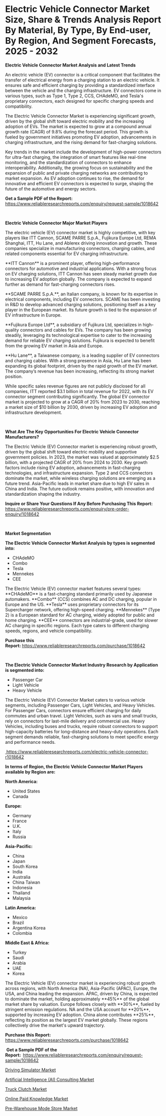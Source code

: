 <p><h1>Electric Vehicle Connector Market Size, Share & Trends Analysis Report By Material, By Type, By End-user, By Region, And Segment Forecasts, 2025 - 2032</h1></p><p><strong>Electric Vehicle Connector Market Analysis and Latest Trends</strong></p>
<p><p>An electric vehicle (EV) connector is a critical component that facilitates the transfer of electrical energy from a charging station to an electric vehicle. It ensures safe and efficient charging by providing a standardized interface between the vehicle and the charging infrastructure. EV connectors come in various types, such as Type 1, Type 2, CCS, CHAdeMO, and Tesla's proprietary connectors, each designed for specific charging speeds and compatibility.</p><p>The Electric Vehicle Connector Market is experiencing significant growth, driven by the global shift toward electric mobility and the increasing adoption of EVs. The market is expected to grow at a compound annual growth rate (CAGR) of 9.8% during the forecast period. This growth is fueled by government initiatives promoting EV adoption, advancements in charging infrastructure, and the rising demand for fast-charging solutions.</p><p>Key trends in the market include the development of high-power connectors for ultra-fast charging, the integration of smart features like real-time monitoring, and the standardization of connectors to enhance interoperability. Additionally, the growing focus on sustainability and the expansion of public and private charging networks are contributing to market expansion. As EV adoption continues to rise, the demand for innovative and efficient EV connectors is expected to surge, shaping the future of the automotive and energy sectors.</p></p>
<p><strong>Get a Sample PDF of the Report:&nbsp;</strong> <a href="https://www.reliableresearchreports.com/enquiry/request-sample/1018642?utm_campaign=24&utm_medium=2&utm_source=Github&utm_content=ia&utm_term=21012025&utm_id=electric-vehicle-connector">https://www.reliableresearchreports.com/enquiry/request-sample/1018642</a></p>
<p>&nbsp;</p>
<p><strong>Electric Vehicle Connector Major Market Players</strong></p>
<p><p>The electric vehicle (EV) connector market is highly competitive, with key players like ITT Cannon, SCAME PARRE S.p.A., Fujikura Europe Ltd, REMA Shanghai, ITT, Hu Lane, and Ablerex driving innovation and growth. These companies specialize in manufacturing connectors, charging cables, and related components essential for EV charging infrastructure.</p><p>**ITT Cannon** is a prominent player, offering high-performance connectors for automotive and industrial applications. With a strong focus on EV charging solutions, ITT Cannon has seen steady market growth due to increasing EV adoption globally. The company is expected to expand further as demand for fast-charging connectors rises.</p><p>**SCAME PARRE S.p.A.**, an Italian company, is known for its expertise in electrical components, including EV connectors. SCAME has been investing in R&D to develop advanced charging solutions, positioning itself as a key player in the European market. Its future growth is tied to the expansion of EV infrastructure in Europe.</p><p>**Fujikura Europe Ltd**, a subsidiary of Fujikura Ltd, specializes in high-quality connectors and cables for EVs. The company has been growing steadily, leveraging its technological expertise to cater to the increasing demand for reliable EV charging solutions. Fujikura is expected to benefit from the growing EV market in Asia and Europe.</p><p>**Hu Lane**, a Taiwanese company, is a leading supplier of EV connectors and charging cables. With a strong presence in Asia, Hu Lane has been expanding its global footprint, driven by the rapid growth of the EV market. The company’s revenue has been increasing, reflecting its strong market position.</p><p>While specific sales revenue figures are not publicly disclosed for all companies, ITT reported $3.1 billion in total revenue for 2022, with its EV connector segment contributing significantly. The global EV connector market is projected to grow at a CAGR of 20% from 2023 to 2030, reaching a market size of $10 billion by 2030, driven by increasing EV adoption and infrastructure development.</p></p>
<p>&nbsp;</p>
<p><strong>What Are The Key Opportunities For Electric Vehicle Connector Manufacturers?</strong></p>
<p><p>The Electric Vehicle (EV) Connector market is experiencing robust growth, driven by the global shift toward electric mobility and supportive government policies. In 2023, the market was valued at approximately $2.5 billion, with a projected CAGR of 20% from 2024 to 2030. Key growth factors include rising EV adoption, advancements in fast-charging technologies, and infrastructure expansion. Type 2 and CCS connectors dominate the market, while wireless charging solutions are emerging as a future trend. Asia-Pacific leads in market share due to high EV sales in China and India. The future outlook remains positive, with innovation and standardization shaping the industry.</p></p>
<p><strong>Inquire or Share Your Questions If Any Before Purchasing This Report:</strong> <a href="https://www.reliableresearchreports.com/enquiry/pre-order-enquiry/1018642?utm_campaign=24&utm_medium=2&utm_source=Github&utm_content=ia&utm_term=21012025&utm_id=electric-vehicle-connector">https://www.reliableresearchreports.com/enquiry/pre-order-enquiry/1018642</a></p>
<p>&nbsp;</p>
<p><strong>Market Segmentation</strong></p>
<p><strong>The Electric Vehicle Connector Market Analysis by types is segmented into:</strong></p>
<p><ul><li>CHAdeMO</li><li>Combo</li><li>Tesla</li><li>Mennekes</li><li>CEE</li></ul></p>
<p><p>The Electric Vehicle (EV) connector market features several types: **CHAdeMO** is a fast-charging standard primarily used by Japanese automakers. **Combo** (CCS) combines AC and DC charging, popular in Europe and the US. **Tesla** uses proprietary connectors for its Supercharger network, offering high-speed charging. **Mennekes** (Type 2) is a European standard for AC charging, widely adopted for public and home charging. **CEE** connectors are industrial-grade, used for slower AC charging in specific regions. Each type caters to different charging speeds, regions, and vehicle compatibility.</p></p>
<p><strong>Purchase this Report:&nbsp;</strong><a href="https://www.reliableresearchreports.com/purchase/1018642?utm_campaign=24&utm_medium=2&utm_source=Github&utm_content=ia&utm_term=21012025&utm_id=electric-vehicle-connector">https://www.reliableresearchreports.com/purchase/1018642</a></p>
<p>&nbsp;</p>
<p><strong>The Electric Vehicle Connector Market Industry Research by Application is segmented into:</strong></p>
<p><ul><li>Passenger Car</li><li>Light Vehicle</li><li>Heavy Vehicle</li></ul></p>
<p><p>The Electric Vehicle (EV) Connector Market caters to various vehicle segments, including Passenger Cars, Light Vehicles, and Heavy Vehicles. For Passenger Cars, connectors ensure efficient charging for daily commutes and urban travel. Light Vehicles, such as vans and small trucks, rely on connectors for last-mile delivery and commercial use. Heavy Vehicles, including buses and trucks, require robust connectors to support high-capacity batteries for long-distance and heavy-duty operations. Each segment demands reliable, fast-charging solutions to meet specific energy and performance needs.</p></p>
<p><a href="https://www.reliableresearchreports.com/electric-vehicle-connector-r1018642?utm_campaign=24&utm_medium=2&utm_source=Github&utm_content=ia&utm_term=21012025&utm_id=electric-vehicle-connector">&nbsp;https://www.reliableresearchreports.com/electric-vehicle-connector-r1018642</a></p>
<p><strong>In terms of Region, the Electric Vehicle Connector Market Players available by Region are:</strong></p>
<p>
    <p> <strong> North America: </strong>
        <ul>
            <li>United States</li>
            <li>Canada</li>
        </ul>
        </p> 
    <p> <strong> Europe: </strong>
        <ul>
            <li>Germany</li>
            <li>France</li>
            <li>U.K.</li>
            <li>Italy</li>
            <li>Russia</li>
        </ul>
        </p> 
    <p> <strong> Asia-Pacific: </strong>
        <ul>
            <li>China</li>
            <li>Japan</li>
            <li>South Korea</li>
            <li>India</li>
            <li>Australia</li>
            <li>China Taiwan</li>
            <li>Indonesia</li>
            <li>Thailand</li>
            <li>Malaysia</li>
        </ul>
        </p> 
    <p> <strong> Latin America: </strong>
        <ul>
            <li>Mexico</li>
            <li>Brazil</li>
            <li>Argentina Korea</li>
            <li>Colombia</li>
        </ul>
        </p> 
    <p> <strong> Middle East & Africa: </strong>
        <ul>
            <li>Turkey</li>
            <li>Saudi</li>
            <li>Arabia</li>
            <li>UAE</li>
            <li>Korea</li>
        </ul>
    </p>
    </p>
<p><p>The Electric Vehicle (EV) connector market is experiencing robust growth across regions, with North America (NA), Asia-Pacific (APAC), Europe, the USA, and China leading the expansion. APAC, driven by China, is expected to dominate the market, holding approximately **45%** of the global market share by valuation. Europe follows closely with **30%**, fueled by stringent emission regulations. NA and the USA account for **20%**, supported by increasing EV adoption. China alone contributes **25%**, reflecting its position as the largest EV market globally. These regions collectively drive the market's upward trajectory.</p></p>
<p><strong>Purchase this Report: </strong><a href="https://www.reliableresearchreports.com/purchase/1018642?utm_campaign=24&utm_medium=2&utm_source=Github&utm_content=ia&utm_term=21012025&utm_id=electric-vehicle-connector">https://www.reliableresearchreports.com/purchase/1018642</a></p>
<p>&nbsp;<strong>Get a Sample PDF of the Report:&nbsp;&nbsp;</strong><a href="https://www.reliableresearchreports.com/enquiry/request-sample/1018642?utm_campaign=24&utm_medium=2&utm_source=Github&utm_content=ia&utm_term=21012025&utm_id=electric-vehicle-connector">https://www.reliableresearchreports.com/enquiry/request-sample/1018642</a></p>
<p><strong></strong></p>
<p><p><a href="https://github.com/JosephineMcguire65/Market-Research-Report-List-1/blob/main/driving-simulator-market.md?utm_campaign=24&utm_medium=2&utm_source=Github&utm_content=ia&utm_term=21012025&utm_id=electric-vehicle-connector">Driving Simulator Market</a></p><p><a href="https://www.linkedin.com/pulse/142-cagr-forecast-theartificial-intelligence-ai-consulting-bbxve?utm_campaign=24&utm_medium=2&utm_source=Github&utm_content=ia&utm_term=21012025&utm_id=electric-vehicle-connector">Artificial Intelligence (AI) Consulting Market</a></p><p><a href="https://github.com/jerhoskinson197676/Market-Research-Report-List-1/blob/main/truck-clutch-market.md?utm_campaign=24&utm_medium=2&utm_source=Github&utm_content=ia&utm_term=21012025&utm_id=electric-vehicle-connector">Truck Clutch Market</a></p><p><a href="https://www.linkedin.com/pulse/thorough-scrutiny-online-paid-knowledge-market-size-share-revenue-zv87e?utm_campaign=24&utm_medium=2&utm_source=Github&utm_content=ia&utm_term=21012025&utm_id=electric-vehicle-connector">Online Paid Knowledge Market</a></p><p><a href="https://www.linkedin.com/pulse/assessing-pre-warehouse-mode-store-market-segmentation-njduc?utm_campaign=24&utm_medium=2&utm_source=Github&utm_content=ia&utm_term=21012025&utm_id=electric-vehicle-connector">Pre-Warehouse Mode Store Market</a></p></p>